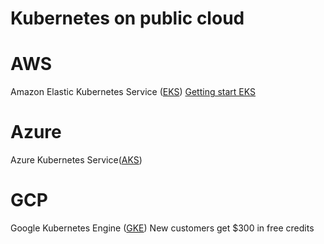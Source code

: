 # Kubernetes on public cloud


# AWS
 Amazon Elastic Kubernetes Service ([EKS](https://aws.amazon.com/eks/))
[Getting start EKS](https://aws.amazon.com/eks/getting-started/)

# Azure
Azure Kubernetes Service([AKS](https://learn.microsoft.com/en-us/azure/aks/concepts-clusters-workloads))

# GCP

 Google Kubernetes Engine ([GKE](https://cloud.google.com/)) 
 New customers get $300 in free credits